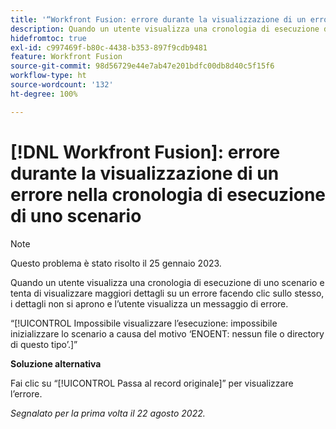 ```yaml
---
title: '“Workfront Fusion: errore durante la visualizzazione di un errore nella cronologia di esecuzione di uno scenario”'
description: Quando un utente visualizza una cronologia di esecuzione di uno scenario e tenta di visualizzare maggiori dettagli su un errore facendo clic sullo stesso, i dettagli non si aprono e viene visualizzato un messaggio di errore.
hidefromtoc: true
exl-id: c997469f-b80c-4438-b353-897f9cdb9481
feature: Workfront Fusion
source-git-commit: 98d56729e44e7ab47e201bdfc00db8d40c5f15f6
workflow-type: ht
source-wordcount: '132'
ht-degree: 100%

---
```


# [!DNL Workfront Fusion]: errore durante la visualizzazione di un errore nella cronologia di esecuzione di uno scenario

>[!NOTE]
>
>Questo problema è stato risolto il 25 gennaio 2023.

Quando un utente visualizza una cronologia di esecuzione di uno scenario e tenta di visualizzare maggiori dettagli su un errore facendo clic sullo stesso, i dettagli non si aprono e l’utente visualizza un messaggio di errore.

“[!UICONTROL Impossibile visualizzare l’esecuzione: impossibile inizializzare lo scenario a causa del motivo ‘ENOENT: nessun file o directory di questo tipo’.]”

**Soluzione alternativa**

Fai clic su “[!UICONTROL Passa al record originale]” per visualizzare l’errore.

_Segnalato per la prima volta il 22 agosto 2022._

